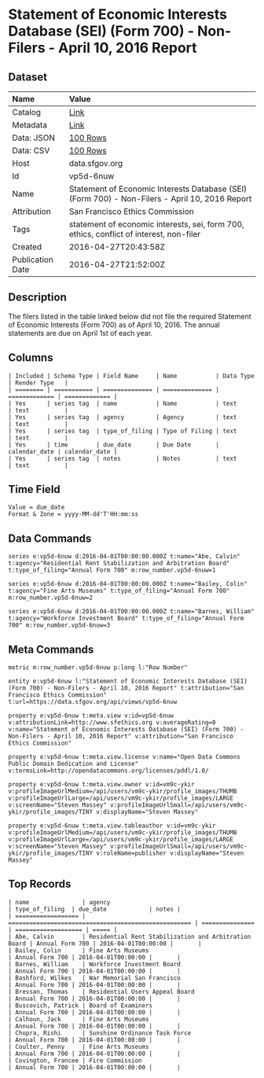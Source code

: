 # Statement of Economic Interests Database (SEI) (Form 700) - Non-Filers - April 10, 2016 Report

## Dataset

| Name | Value |
| :--- | :---- |
| Catalog | [Link](https://catalog.data.gov/dataset/statement-of-economic-interests-database-sei-form-700-non-filers-april-10-2016-report) |
| Metadata | [Link](https://data.sfgov.org/api/views/vp5d-6nuw) |
| Data: JSON | [100 Rows](https://data.sfgov.org/api/views/vp5d-6nuw/rows.json?max_rows=100) |
| Data: CSV | [100 Rows](https://data.sfgov.org/api/views/vp5d-6nuw/rows.csv?max_rows=100) |
| Host | data.sfgov.org |
| Id | vp5d-6nuw |
| Name | Statement of Economic Interests Database (SEI) (Form 700) - Non-Filers - April 10, 2016 Report |
| Attribution | San Francisco Ethics Commission |
| Tags | statement of economic interests, sei, form 700, ethics, conflict of interest, non-filer |
| Created | 2016-04-27T20:43:58Z |
| Publication Date | 2016-04-27T21:52:00Z |

## Description

The filers listed in the table linked below did not file the required Statement of Economic Interests (Form 700) as of April 10, 2016. The annual statements are due on April 1st of each year.

## Columns

```ls
| Included | Schema Type | Field Name     | Name           | Data Type     | Render Type   |
| ======== | =========== | ============== | ============== | ============= | ============= |
| Yes      | series tag  | name           | Name           | text          | text          |
| Yes      | series tag  | agency         | Agency         | text          | text          |
| Yes      | series tag  | type_of_filing | Type of Filing | text          | text          |
| Yes      | time        | due_date       | Due Date       | calendar_date | calendar_date |
| Yes      | series tag  | notes          | Notes          | text          | text          |
```

## Time Field

```ls
Value = due_date
Format & Zone = yyyy-MM-dd'T'HH:mm:ss
```

## Data Commands

```ls
series e:vp5d-6nuw d:2016-04-01T00:00:00.000Z t:name="Abe, Calvin" t:agency="Residential Rent Stabilization and Arbitration Board" t:type_of_filing="Annual Form 700" m:row_number.vp5d-6nuw=1

series e:vp5d-6nuw d:2016-04-01T00:00:00.000Z t:name="Bailey, Colin" t:agency="Fine Arts Museums" t:type_of_filing="Annual Form 700" m:row_number.vp5d-6nuw=2

series e:vp5d-6nuw d:2016-04-01T00:00:00.000Z t:name="Barnes, William" t:agency="Workforce Investment Board" t:type_of_filing="Annual Form 700" m:row_number.vp5d-6nuw=3
```

## Meta Commands

```ls
metric m:row_number.vp5d-6nuw p:long l:"Row Number"

entity e:vp5d-6nuw l:"Statement of Economic Interests Database (SEI) (Form 700) - Non-Filers - April 10, 2016 Report" t:attribution="San Francisco Ethics Commission" t:url=https://data.sfgov.org/api/views/vp5d-6nuw

property e:vp5d-6nuw t:meta.view v:id=vp5d-6nuw v:attributionLink=http://www.sfethics.org v:averageRating=0 v:name="Statement of Economic Interests Database (SEI) (Form 700) - Non-Filers - April 10, 2016 Report" v:attribution="San Francisco Ethics Commission"

property e:vp5d-6nuw t:meta.view.license v:name="Open Data Commons Public Domain Dedication and License" v:termsLink=http://opendatacommons.org/licenses/pddl/1.0/

property e:vp5d-6nuw t:meta.view.owner v:id=vm9c-ykir v:profileImageUrlMedium=/api/users/vm9c-ykir/profile_images/THUMB v:profileImageUrlLarge=/api/users/vm9c-ykir/profile_images/LARGE v:screenName="Steven Massey" v:profileImageUrlSmall=/api/users/vm9c-ykir/profile_images/TINY v:displayName="Steven Massey"

property e:vp5d-6nuw t:meta.view.tableauthor v:id=vm9c-ykir v:profileImageUrlMedium=/api/users/vm9c-ykir/profile_images/THUMB v:profileImageUrlLarge=/api/users/vm9c-ykir/profile_images/LARGE v:screenName="Steven Massey" v:profileImageUrlSmall=/api/users/vm9c-ykir/profile_images/TINY v:roleName=publisher v:displayName="Steven Massey"
```

## Top Records

```ls
| name               | agency                                               | type_of_filing  | due_date            | notes | 
| ================== | ==================================================== | =============== | =================== | ===== | 
| Abe, Calvin        | Residential Rent Stabilization and Arbitration Board | Annual Form 700 | 2016-04-01T00:00:00 |       | 
| Bailey, Colin      | Fine Arts Museums                                    | Annual Form 700 | 2016-04-01T00:00:00 |       | 
| Barnes, William    | Workforce Investment Board                           | Annual Form 700 | 2016-04-01T00:00:00 |       | 
| Bashford, Wilkes   | War Memorial San Francisco                           | Annual Form 700 | 2016-04-01T00:00:00 |       | 
| Bressan, Thomas    | Residential Users Appeal Board                       | Annual Form 700 | 2016-04-01T00:00:00 |       | 
| Buscovich, Patrick | Board of Examiners                                   | Annual Form 700 | 2016-04-01T00:00:00 |       | 
| Calhoun, Jack      | Fine Arts Museums                                    | Annual Form 700 | 2016-04-01T00:00:00 |       | 
| Chopra, Rishi      | Sunshine Ordinance Task Force                        | Annual Form 700 | 2016-04-01T00:00:00 |       | 
| Coulter, Penny     | Fine Arts Museums                                    | Annual Form 700 | 2016-04-01T00:00:00 |       | 
| Covington, Francee | Fire Commission                                      | Annual Form 700 | 2016-04-01T00:00:00 |       | 
```